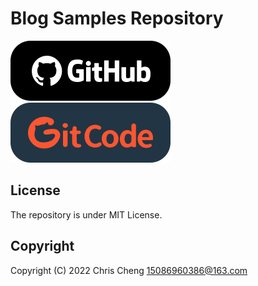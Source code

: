 # **Blog Samples Repository**

<a href="https://github.com/OrbitGW/Blog-Samples" target="new">
<img src="imgs/tag-gh.svg">
</a><a href="https://gitcode.net/weixin_43130747/blog-samples/" target="new">
  <img src="imgs/tag-gc.svg">
</a>

## License

The repository is under MIT License.

## Copyright

Copyright (C) 2022 Chris Cheng <15086960386@163.com>
